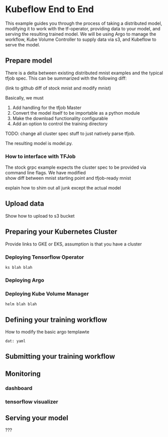 # Kubeflow End to End

This example guides you through the process of taking a distributed model, modifying it to work with the tf-operator, providing data to your model, and serving the resulting trained model. We will be using Argo to manage the workflow, Kube Volume Controller to supply data via s3, and Kubeflow to serve the model.

## Prepare model

There is a delta between existing distributed mnist examples and the typical tfjob spec. This can be summarized with the following diff:

(link to github diff of stock mnist and modify mnist)

Basically, we must

1. Add handling for the tfjob Master
2. Convert the model itself to be importable as a python module
3. Make the download functionality configurable
4. Add an option to control the training directory

TODO: change all cluster spec stuff to just natively parse tfjob.

The resulting model is model.py.

### How to interface with TFJob

The stock grpc example expects the cluster spec to be provided via command line flags. We have modified  
show diff between mnist starting point and tfjob-ready mnist

explain how to shim out all junk except the actual model

## Upload data

Show how to upload to s3 bucket

## Preparing your Kubernetes Cluster

Provide links to GKE or EKS, assumption is that you have a cluster

### Deploying Tensorflow Operator

```
ks blah blah
```

### Deploying Argo


### Deploying Kube Volume Manager

```
helm blah blah
```

## Defining your training workflow

How to modify the basic argo templawte

```
dat: yaml
```

## Submitting your training workflow

## Monitoring

### dashboard

### tensorflow visualizer


## Serving your model

???
